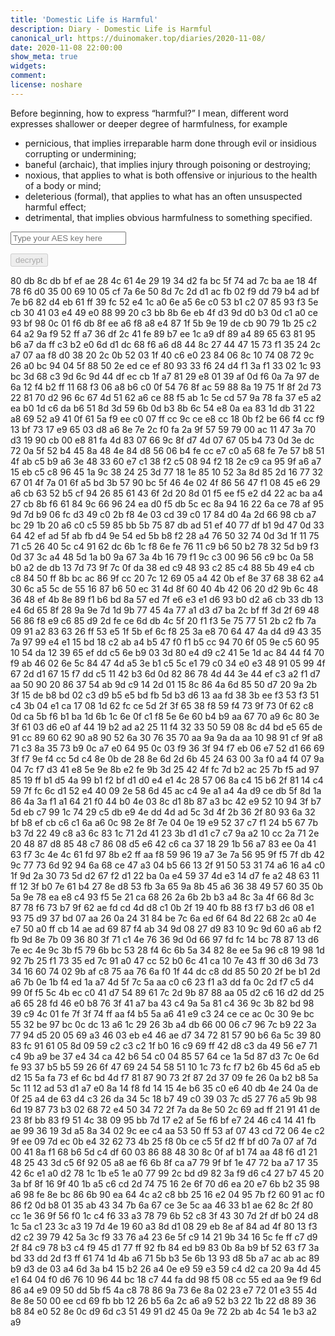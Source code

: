 ```yaml
---
title: 'Domestic Life is Harmful'
description: Diary - Domestic Life is Harmful
canonical_url: https://duinomaker.top/diaries/2020-11-08/
date: 2020-11-08 22:00:00
show_meta: true
widgets:
comment:
license: noshare
---
```


Before beginning, how to express “harmful?” I mean, different word expresses shallower or deeper degree of harmfulness, for example
- pernicious, that implies irreparable harm done through evil or insidious corrupting or undermining;
- baneful (archaic), that implies injury through poisoning or destroying;
- noxious, that applies to what is both offensive or injurious to the health of a body or mind;
- deleterious (formal), that applies to what has an often unsuspected harmful effect;
- detrimental, that implies obvious harmfulness to something specified.

<script async src="https://server.duinomaker.top/blog/assets/crypto-js.min.js" defer></script>
<script src="https://server.duinomaker.top/blog/assets/decrypt.js" defer></script>
<div class="field has-addons">
<p class="control has-icons-left">
    <input id="password" class="input" type="password" maxlength="16" placeholder="Type your AES key here" digest="20719c3c2a25330931acdc2f908bad81e7e9162006248ae7bd05c355813a8b06">
    <span class="icon is-small is-left">
        <i id="input-bar-icon" class="fas fa-lock"></i>
    </span>
</p>
<p class="control">
    <button id="decrypt" class="button" onclick="decryptAll()" disabled>decrypt</button>
</p>
</div>

<span class="encrypted" iv="9FTs2spYwbsB9KpI">80 db 8c db bf ef ae 28 4c 61 4e 29 19 34 d2 fa bc 5f 74 ad 7c ba ae 18 4f 78 f6 d0 35 00 69 10 05 cf 7a 6e 50 8d 7c 2d d1 ac fb 02 f9 dd 79 b4 ad bf 7e b6 82 d4 eb 61 ff 39 fc 52 e4 1c a0 6e a5 6e c0 53 b1 c2 07 85 93 f3 5e cb 30 41 03 e4 49 e0 88 99 20 c3 bb 8b 6e eb 4f d3 9d d0 b3 0d c1 a0 ce 93 bf 98 0c 01 f6 db 8f ee a6 f8 a8 e4 87 1f 5b 9e 19 de cb 90 79 1b 25 c2 64 a2 9a f9 52 ff a7 36 df 2c 41 fe 89 b7 ee 1c a9 df 89 a4 89 65 63 81 95 b6 a7 da ff c3 b2 e0 6d d1 dc 68 f6 a6 d8 44 8c 27 44 47 15 73 f1 35 24 2c a7 07 aa f8 d0 38 20 2c 0b 52 03 1f 40 c6 e0 23 84 06 8c 10 74 08 72 9c 26 a0 bc 94 04 5f 88 50 2e ed ce ef 80 93 33 f6 24 d4 f1 3a f1 33 02 1c 93 bc 3d 68 c3 9d 6c 9d 44 df ec cb 1f a7 81 29 e8 01 39 af 0d f6 0a 7a 97 de 6a 12 f4 b2 ff 11 68 f3 06 a8 b6 c0 0f 54 76 8f ac 59 88 8a 19 75 1f 8f 2d 73 22 81 70 d2 96 6c 67 4d 51 62 a6 ce 88 f5 ab 1c 5e cd 57 9a 78 fa 37 e5 a2 ea b0 1d c6 da b6 51 8d 3d 59 6b 0d b3 8b 6c 54 e8 0a ea 83 1d db 31 22 a8 69 52 a9 41 0f 61 5a f9 ee c0 07 ff cc 9c ce e8 cc 18 0b f2 be 66 f4 cc f9 13 bf 73 17 e9 65 03 d8 a6 8e 7e 2c f0 fa 2a 9f 57 59 79 00 ac 11 47 3a 70 d3 19 90 cb 00 e8 81 fa 4d 83 07 66 9c 8f d7 4d 07 67 05 b4 73 0d 3e dc 72 0a 5f 52 b4 45 8a 48 4e 84 d8 56 06 b4 fe cc e7 c0 a5 68 fe 7e 57 b8 51 4f ab c5 b9 a6 3e 48 33 60 e7 c1 38 f2 c5 08 94 f2 18 2e c9 ca 95 9f a6 a7 15 eb c5 c8 96 45 1a 9c 38 24 25 3d 77 18 1e 85 10 52 3a 8d 85 2d 16 77 32 67 01 4f 7a 01 6f a5 bd 3b 57 90 bc 5f 46 4e 02 4f 86 56 47 f1 08 45 e6 29 a6 cb 63 52 b5 cf 94 26 85 61 43 6f 2d 20 8d 01 f5 ee f5 e2 d4 22 ac ba a4 27 cb 8b f6 61 84 9c 66 96 24 ea d0 f5 db 5c ec 8a 94 16 22 6a ce 78 af 95 9d 7d b9 06 fc d3 49 c0 2b f8 4e 03 cd 39 c0 17 84 d0 4a 2d 66 98 cb a7 bc 29 1b 20 a6 c0 c5 59 85 bb 5b 75 87 db ad 51 ef 40 77 df b1 9d 47 0d 33 64 42 ef ad 5f ab fb d4 9e 54 ed 5b b8 f2 28 a4 76 50 32 74 0d 3d 1f 11 75 71 c5 26 40 5c c4 91 62 dc 6b 1c f8 6e fe 76 11 c9 b6 50 b2 78 32 5d b9 f3 0d 37 3c a4 48 5d 1a b0 9a 67 3a 4b 16 79 f1 9c c3 00 96 56 c9 bc 0a 58 b0 a2 de db 13 7d 73 9f 7c 0f da 38 ed c9 48 93 c2 85 c4 88 5b 49 e4 cb c8 84 50 ff 8b bc ac 86 9f cc 20 7c 12 69 05 a4 42 0b ef 8e 37 68 38 62 a4 30 6c a5 5c de 55 16 87 b6 50 ec 31 4d 8f 60 40 4b 42 06 20 d2 9b 6c 48 36 48 ef 4b 8e 89 f1 b6 bd 8a 57 ed 7f e6 e3 e1 d6 93 b0 d2 a6 cb 33 db 13 e4 6d 65 8f 28 9a 9e 7d 1d 9b 77 45 4a 77 a1 d3 d7 ba 2c bf ff 3d 2f 69 48 56 86 f8 e9 c6 85 d9 2d fe ce 6d db 4c 5f 20 f1 f3 5e 75 77 51 2b c2 fb 7a 09 91 a2 83 63 26 ff 53 e5 1f 5b ef 6c f8 25 3a e8 70 64 47 4a d4 d9 43 35 7a 97 99 e4 e1 15 bd 18 c2 ab a4 b5 47 f0 f1 b5 cc 94 70 6f 05 9e c5 60 95 10 54 da 12 39 65 ef dd c5 6e b9 03 3d 80 e4 d9 c2 41 5e 1d ac 84 44 f4 70 f9 ab 46 02 6e 5c 84 47 4d a5 3e b1 c5 5c e1 79 c0 34 e0 e3 48 91 05 99 4f 67 2d d1 67 15 f7 dd c5 11 42 b3 6d 0d 82 86 78 4d 44 3e 44 ef c3 a2 f1 d7 aa 50 90 20 86 37 54 ab 9d c9 14 2d 01 15 8c 86 4a 6d 85 50 d7 20 9a 2b 3f 15 de b8 bd 02 c3 d9 b5 e5 bd fb 5d b3 d6 13 aa fd 38 3b ee f3 53 f3 51 c4 3b 04 e1 ca 17 08 1d 62 fc ce 5d 2f 3f 65 38 f8 59 f4 73 9f 73 0f 62 c8 0d ca 5b f6 b1 ba 1d 6b 1c 6e 0f c1 f8 5e 6e 60 b4 b9 aa 67 70 a9 6c 80 3e 3f 61 03 d6 e0 af 44 19 b2 ad a2 25 11 f4 32 33 50 59 08 8c d4 bd e5 65 de 91 cc 89 60 62 90 a8 90 52 6a 30 76 35 70 aa 9a 9a da aa 10 98 91 cf 9f a8 71 c3 8a 35 73 b9 0c a7 e0 64 95 0c 03 f9 36 3f 94 f7 eb 06 e7 52 d1 66 69 3f f7 9e f4 cc 5d c4 8e 0b de 28 8e 6d 2d 6b 45 24 63 00 3a f0 a4 f4 07 9a 04 7c f7 d3 41 e8 5e 9e 8b e2 fe 9b 3d 25 42 4f fc 7d b2 ac 25 7b f5 ad 97 85 19 ff b1 d5 4a 99 b1 f2 bf d1 d0 e4 e1 4c 28 57 06 8a c4 15 b6 2f 81 14 c4 59 7f fc 6c d1 52 e4 40 09 2e 58 6d 45 ac c4 9e a1 a4 4a d9 ce db 5f 8d 1a 86 4a 3a f1 a1 64 21 f0 44 b0 4e 03 8c d1 8b 87 a3 bc 42 e9 52 10 94 3f b7 5d eb c7 99 1c 74 29 c5 db e9 4e dd 4d ad 5c 3d 4f 2b 36 2f 80 93 6a 32 bf b8 ef cb c6 c1 6a a6 0c 98 2e 8f 7e 04 0e 19 e9 52 37 c7 f1 24 b5 67 7b b3 7d 22 49 c8 a3 6c 83 1c 71 2d 41 23 3b d1 d1 c7 c7 9a a2 10 cc 2a 71 2e 20 48 87 d8 85 48 c7 86 08 d5 e6 42 c6 ca 37 18 29 1b 56 a7 83 ee 0a 41 63 f7 3c 4e 4c 61 fd 97 8b e2 ff aa f8 59 96 19 a7 3e 7a 56 95 9f f5 7f db 42 9c 77 73 6d 92 94 6a 68 ce 47 a3 04 b5 66 13 2f 91 50 53 31 74 a6 16 a4 c0 1f 9d 2a 30 73 5d d2 67 f2 d1 22 ba 0a e4 59 37 4d e3 14 d7 fe a2 48 63 11 ff 12 3f b0 7e 61 b4 27 8e d8 53 fb 3a 65 9a 8b 45 a6 36 38 49 57 60 35 0b 5a 9e 78 ea e8 c4 93 f5 5e 21 ca 68 26 2a 6b 2b b3 a4 8c 3a 4f 66 8d 3c 87 78 f6 73 b7 9f 62 ae fd cd 4d d8 c1 0b 2f 19 40 fb 88 f3 f7 b3 d6 08 e1 93 75 d9 37 bd 07 aa 26 0a 24 31 84 be 7c 6a ed 6f 64 8d 22 68 2c a0 4e e7 50 a0 ff cb 14 ae ad 69 87 f4 ab 34 9d 08 27 d9 83 10 9c 9d 60 a6 ab f2 fb 9d 8e 7b 09 36 80 3f 71 c1 4e 76 36 9d 0d 66 97 fd fc 14 bc 78 87 13 d6 7e ec 4e 9c 3b f5 79 6b bc 53 28 f4 6c 6b 5a 34 82 8e ee 5a 96 c8 19 98 1d 92 7b 25 f1 73 35 ed 7c 91 a0 47 cc 52 b0 6c 41 ca 10 7e 43 ff 30 d6 3d 73 34 16 60 74 02 9b af c8 75 aa 76 6a f0 1f 44 dc c8 dd 85 50 20 2f be b1 2d a6 7b 0e 1b f4 ed 1a a7 4d 5f 7c 5a aa c0 c6 23 f1 a3 dd fa 0c 2d f7 c5 d4 99 0f f5 5c 4b ec c0 41 d7 54 89 61 7c 2d 9b 87 88 aa 05 d2 c6 16 d2 dd 25 a6 65 28 fd 46 e0 b8 76 3f 41 a7 ba 43 c4 9a 5a 81 c4 36 9c 3b 82 bd 98 39 c9 4c 01 fe 7f 3f 74 ff aa f4 b5 5a a6 41 e9 c3 24 ce ce ac 0c 30 9e bc 55 32 be 97 bc 0c dc 13 a6 1c 29 26 3b a4 db 66 00 06 c7 96 7c b9 22 3a 77 94 d5 20 05 69 a3 46 03 eb e4 46 ae d7 34 72 81 57 90 b6 6a 5c 39 80 83 fc 91 61 05 8d 09 59 c2 c3 c2 1f b0 16 c9 69 ff 42 d8 c3 da 49 56 e7 71 c4 9b a9 be 37 e4 34 ca 42 b6 54 c0 04 85 57 64 ce 1a 5d 87 d3 7c 0e 6d fe 93 37 b5 b5 59 26 6f 47 69 24 54 58 51 10 1c 73 fc f7 b2 6b 45 6d a5 eb d2 15 5a fa 73 ef 6c bd 4d f7 81 87 90 73 2f 87 2d 37 09 fe 26 0a b2 b8 5a 5c 11 12 ad 53 d1 a7 e0 8a 14 f8 fd 14 15 4e b6 35 c0 e6 40 db 4e 24 0a de 0f 25 a4 de 63 d4 c3 26 da 34 5c 18 b7 49 c0 39 03 7c d5 27 76 a5 9b 98 6d 19 87 73 b3 02 68 72 e4 50 34 72 2f 7a da 8e 50 2c 69 ad ff 21 91 41 de 23 8f bb 83 f9 51 4c 38 09 95 bb 7d 17 e2 af 5e f6 bf e7 24 46 c4 14 41 fb ae 99 36 19 3d a5 8a 34 02 9c ee c4 aa 53 50 ff 53 af 07 43 cd 72 06 4e c2 9f ee 09 7d ec 0b e4 32 62 73 4b 25 f8 0b ce c5 5f d2 ff bf d0 7a 07 af 7d 00 41 8a f1 68 b6 5d c4 df 60 03 86 88 48 30 8c 0f af b1 74 aa 48 f6 d1 21 48 25 43 3d c5 6f 92 05 a8 ae f6 6b 8f ca a7 79 9f bf 1e 47 72 ba a7 17 35 42 6c e1 a0 d2 78 1c 1b e5 1e a0 77 99 2c bd d9 82 3a f9 d6 c4 27 b7 45 20 3a bf 8f 16 9f 40 1b a5 c6 cd 2d 74 75 16 2e 6f 70 d6 ea 20 e7 6b b2 35 98 a6 98 fe 8e bc 86 6b 90 ea 64 4c a2 c8 bb 25 16 e2 04 95 7b f2 60 91 ac f0 86 f2 0d b8 01 35 ab 43 34 7b 6a 67 ce 3e 5c aa 46 33 b1 ae 62 8c 2f 80 cc 1e 36 9f 56 f0 1c c4 f6 33 a3 78 79 6b 52 c8 3f 43 30 7d 2f df b0 24 d8 1c 5a c1 23 3c a3 19 7d 4e 19 60 a3 8d d1 08 29 eb 8e af 84 ad 4f 80 13 f3 d2 c2 39 79 42 5a 3c f9 33 76 a4 23 6e 5f c9 14 21 9b 34 16 5c fe ff c7 d9 2f 84 c9 78 b3 c4 f9 45 d1 77 ff 92 fb 84 ed b9 83 0b 8a b9 bf 52 63 f7 3a bd 33 dd 2d f3 ff 61 74 1d 4b a6 71 5b b3 5e 6b 13 93 d8 5b a7 ac ab ac 89 b9 d3 de 03 a4 6d 3a b4 15 b2 26 a4 0e e9 59 e3 59 c4 d2 ca 20 9a 4d 45 e1 64 04 f0 d6 76 10 96 44 bc 18 c7 44 fa dd 98 f5 08 cc 55 ed aa 9e f9 6d 86 a4 e9 09 50 dd 5b f5 4a c8 78 86 9a 73 6e 8a 02 23 e7 72 01 e3 55 4d 8e 8e 50 00 ee cd 69 fb bb 12 26 b5 6a 2c a6 a9 52 b3 22 1b 22 d8 89 36 b8 84 e0 52 8e 0c d9 6d c3 51 49 91 d2 45 0a 9e 72 2b ab 4c 54 1e b3 a2 a9</span>